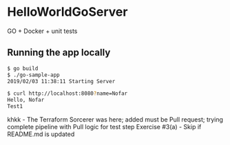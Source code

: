 # HelloWorldGoServer
GO + Docker + unit tests


## Running the app locally

```bash
$ go build
$ ./go-sample-app
2019/02/03 11:38:11 Starting Server
```

```bash
$ curl http://localhost:8080?name=Nofar
Hello, Nofar 
Test1
``` 

khkk - The Terraform Sorcerer was here; added must be Pull request; trying complete pipeline with Pull logic for test step
Exercise #3(a) - Skip if README.md is updated

  
   
   
    
         
          
               
 
   
  
